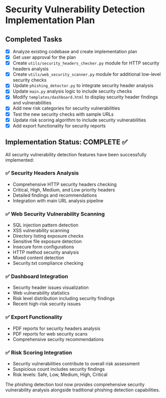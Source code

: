 # Security Vulnerability Detection Implementation Plan

## Completed Tasks
- [x] Analyze existing codebase and create implementation plan
- [x] Get user approval for the plan
- [x] Create `utils/security_headers_checker.py` module for HTTP security headers analysis
- [x] Create `utils/web_security_scanner.py` module for additional low-level security checks
- [x] Update `phishing_detector.py` to integrate security header analysis
- [x] Update `main.py` analysis logic to include security checks
- [x] Modify `templates/dashboard.html` to display security header findings and vulnerabilities
- [x] Add new risk categories for security vulnerabilities
- [x] Test the new security checks with sample URLs
- [x] Update risk scoring algorithm to include security vulnerabilities
- [x] Add export functionality for security reports

## Implementation Status: COMPLETE ✅

All security vulnerability detection features have been successfully implemented:

### ✅ Security Headers Analysis
- Comprehensive HTTP security headers checking
- Critical, High, Medium, and Low priority headers
- Detailed findings and recommendations
- Integration with main URL analysis pipeline

### ✅ Web Security Vulnerability Scanning
- SQL injection pattern detection
- XSS vulnerability scanning
- Directory listing exposure checks
- Sensitive file exposure detection
- Insecure form configurations
- HTTP method security analysis
- Mixed content detection
- Security.txt compliance checking

### ✅ Dashboard Integration
- Security header issues visualization
- Web vulnerability statistics
- Risk level distribution including security findings
- Recent high-risk security issues

### ✅ Export Functionality
- PDF reports for security headers analysis
- PDF reports for web security scans
- Comprehensive security recommendations

### ✅ Risk Scoring Integration
- Security vulnerabilities contribute to overall risk assessment
- Suspicious count includes security findings
- Risk levels: Safe, Low, Medium, High, Critical

The phishing detection tool now provides comprehensive security vulnerability analysis alongside traditional phishing detection capabilities.
